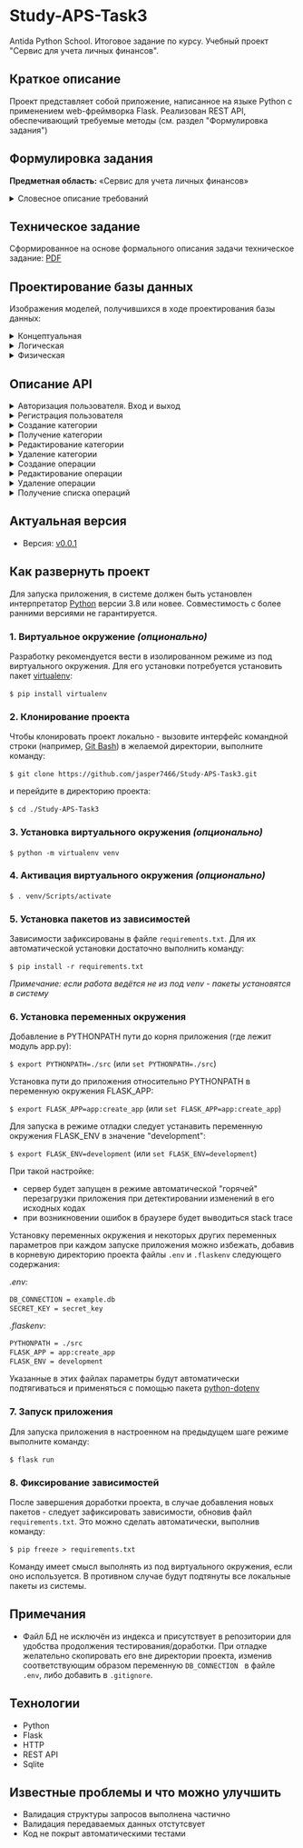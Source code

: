 # Study-APS-Task3
Antida Python School. Итоговое задание по курсу. Учебный проект "Сервис для учета личных финансов".

## Краткое описание

Проект представляет собой приложение, написанное на языке Python с применением web-фреймворка Flask.
Реализован REST API, обеспечивающий требуемые методы (см. раздел "Формулировка задания")

## Формулировка задания

**Предметная область:** «Сервис для учета личных финансов»

<details>
  <summary>Словесное описание требований</summary>
  
  1. Сайт представляет собой сервис для учета личных финансов. Пользователи сервиса фиксируют свои доходы и расходы, чтобы видеть отчеты по своим личным финансам.
  2. Для работы на сайте необходима регистрация, обязательные поля профиля — имя, фамилия, email, пароль. Для авторизации используется пара email и пароль.
  3. Зарегистрированный пользователь может:
  
- Добавлять операции доходов и расходов, а также редактировать и удалять добавленные операции
- Добавлять категории для операций, а также редактировать и удалять существующие категории
- Строить отчеты с разрезами по временному периоду и категории

  4. При добавлении операции пользователь передает следующие поля:
  
- Тип операции (доход/расход)
- Сумма
- Описание операции (не обязательно)
- Категория (не обязательно, у операции может быть 1 или 0 категорий)
- Дата и время (не обязательно, по умолчанию используется текущее время)

  5. При добавлении категории пользователь передает следующие поля:
  
- Название
- Родительская категория (не обязательно, если не указана, то создается категория верхнего уровня)

  6. Категории могут вкладываться друг в друга, образуя древовидную структуру. Например: категория «Еда» может содержать подкатегории «Продукты», «Рестораны», «Обеды».
  7. При построении отчета об операциях, пользователь может указать категорию и временной период, по которым строится отчет:

- Если указана категория, то учитываются операции из категории и всех ее подкатегорий, подкатегорий ее подкатегорий и так далее. Если категория не указано, то в отчет включаются все операции за период независимо от категории
- Варианты временных периодов: текущая неделя (с понедельника по воскресенье), предыдущая неделя, текущий месяц, предыдущий месяц, текущий квартал, предыдущий квартал, текущий год, предыдущий год, произвольный диапазон (указываются даты начала и конца диапазона), всё время

  8. Отчет об операциях содержит:
- Список операций, соответствующий указанным категории и временному периоду. Для каждой операции отдается дата, сумма, описание и категория (вместе со всеми родительскими категориями). Список отсортирован по дате и отдается с пагинацией
- Общую сумма для всех операций из списка
</details>

## Техническое задание
Сформированное на основе формального описания задачи техническое задание: [PDF](https://github.com/jasper7466/Study-APS-Task3/tree/develop/assets/Rev.1.1.pdf)

## Проектирование базы данных
Изображения моделей, получившихся в ходе проектирования базы данных:

<details>
  <summary>Концептуальная</summary>
  
  ![Концептуальная](https://github.com/jasper7466/Study-APS-Task3/blob/develop/assets/%D0%9A%D0%BE%D0%BD%D1%86%D0%B5%D0%BF%D1%82%D1%83%D0%B0%D0%BB%D1%8C%D0%BD%D0%B0%D1%8F%20%D0%BC%D0%BE%D0%B4%D0%B5%D0%BB%D1%8C.png)
</details>

<details>
  <summary>Логическая</summary>
  
  ![Логическая](https://github.com/jasper7466/Study-APS-Task3/blob/develop/assets/%D0%9B%D0%BE%D0%B3%D0%B8%D1%87%D0%B5%D1%81%D0%BA%D0%B0%D1%8F%20%D0%BC%D0%BE%D0%B4%D0%B5%D0%BB%D1%8C.png)
</details>

<details>
  <summary>Физическая</summary>
  
  ![Физическая](https://github.com/jasper7466/Study-APS-Task3/blob/develop/assets/%D0%A4%D0%B8%D0%B7%D0%B8%D1%86%D0%B5%D1%81%D0%BA%D0%B0%D1%8F%20%D0%BC%D0%BE%D0%B4%D0%B5%D0%BB%D1%8C.png)
</details>

## Описание API

<details>
  <summary>Авторизация пользователя. Вход и выход</summary>
  
  ```javascript
  POST /auth/login
  ```
  ```javascript
  Request:
  {
    "email": str,
    "password": str
  }
  ```
  ```javascript
  POST /auth/logout
  ```
</details>

<details>
  <summary>Регистрация пользователя</summary>
  
  ```javascript
  POST /register
  ```
  ```javascript
  Request:
  {
    "email": str,
    "password": str,
    "first_name": str,
    "last_name": str
  }
  Response:
  {
    "id": int,
    "email": str,
    "first_name": str,
    "last_name": str
  }
  ```
</details>

<details>
    <summary>Создание категории</summary>
  Метод доступен только авторизованным пользователям.
  
  ```javascript
  POST /category
  ```
  ```javascript
  Request:
  {
    "name": str,
    "parent_id": int?
  }
  Response:
  {
    "id": int,
    "name": str,
    "parent_id": int?
  }
  ```
</details>

<details>
  <summary>Получение категории</summary>
  Метод доступен только авторизованным пользователям. Поиск производится по уникальному (в рамках дерева данного пользователя) имени категории.
  
  ```javascript
  GET /category
  ```
  ```javascript
  Request:
  {
    "name": str,
  }
  Response:
  {
    "id": int,
    "name": str,
    "parent_id": int?
  }
  ```
</details>

<details>
  <summary>Редактирование категории</summary>
  Метод доступен только авторизованным пользователям. Пользователь может редактировать только созданные им категории.
  
  ```javascript
  PATCH /category/<id>
  ```
  ```javascript
  Request:
  {
    "name": str?,
    "parent_id": int?
  }
  Response:
  {
    "id": int,
    "name": str,
    "parent_id": int?
  }
  ```
</details>

<details>
  <summary>Удаление категории</summary>
  Метод доступен только авторизованным пользователям. Пользователь может удалять только созданные им категории.
  
  ```javascript
  DELETE /category/<id>
  ```
</details>

<details>
  <summary>Создание операции</summary>
  Доступно только авторизованным пользователям. Поле type указывает на тип операции - true для операции прихода, false для операци расхода.
  
  ```javascript
  POST /transactions
  ```
  
  ```javascript
  Request:
  {
    "type": bool,
    "amount": str,
    "description": str?,
    "category_id": int?,
    "date": int?
  }
  Responce:
  {
    "id": int,
    "type": bool,
    "amount": str,
    "description": str?,
    "category_id": int?,
    "date": int
  }
  ```
</details>

<details>
  <summary>Редактирование операции</summary>
  Доступно только авторизованным пользователям. Метод доступен только для операций, которые созданы пользователем,
выполняющим запрос. Редактирование происходит по id операции.
  
  ```javascript
  PATCH /transactions/<id>
  ```
  
  ```javascript
  Request:
  {
    "type": bool?,
    "amount": str?,
    "description": str?,
    "category_id": int?,
    "date": int?
  }
  Responce:
  {
    "id": int,
    "type": bool,
    "amount": str,
    "description": str?,
    "category_id": int?,
    "date": int
  }
  ```
</details>

<details>
  <summary>Удаление операции</summary>
  Удаляются лишь те операции, которые созданы авторизованным пользователем. Удаление происходит по id операции.
  
  ```javascript
  DELETE /transactions/<id>
  ```
</details>

<details>
  <summary>Получение списка операций</summary>
  Пользователь может получить только собственные операции. Список можно фильтровать с помощью query string параметров, все параметры необязательные.
  
  Список выводится с использованием пагинации. Параметры page_size и page отвечают за регулировку пагинации: page - отображает текущую страницу, page_size - регулирует количество операций на странице.
  
  Параметры from, to, period отвечают за фильтрацию по времени: from - дата в виде timestamp, отфильтровывает те записи, дата которых превышает заданную, to - дата в виде timestamp, отфильтровывает те записи, дата которых не превышает заданную, period - фильтрация по одному из предустановленных периодов. Если передан параметр period, from и to игнорируются.
  
  Список предустановленных периодов:
  
- week – текущая неделя с понедельника по воскресенье
- last_week – предыдущая неделя с понедельника по воскресенье
- month – текущий месяц
- last_month – предыдущий месяц
- quarter – текущий квартал
- last_quarter – предыдущий квартал
- year – текущий год
- last_year – предыдущий год
  
  ```javascript
  GET /transactions
  ```
  ```javascript
  Query string:
    category_id: int?
    from: int?
    to: int?
    period: str?
    page_size: int?
    page: int?
  Response:
  {
    "operations": [
      {
        "id": int,
        "date": int,
        "type": bool,
        "description": str?,
        "amount": str,
        "categories": [
          {
            "id": int,
            "name": str
          }
        ]
      }
    ],
    "total": str,
    "total_items": int,
    "total_pages": int,
    "page_size": int,
    "page": int,
    "next_page": str?,
    "prev_page": str?
  }
  ```
</details>

## Актуальная версия

 - Версия: [v0.0.1](https://github.com/jasper7466/Study-APS-Task3/tree/v0.0.1)


## Как развернуть проект

Для запуска приложения, в системе должен быть установлен интерпретатор [Python](https://www.python.org/downloads/) версии 3.8 или новее. Совместимость с более ранними версиями не гарантируется.

### 1. Виртуальное окружение *(опционально)*
Разработку рекомендуется вести в изолированном режиме из под виртуального окружения. Для его установки потребуется установить пакет [virtualenv](https://pypi.org/project/virtualenv/):

`$ pip install virtualenv`

### 2. Клонирование проекта
Чтобы клонировать проект локально - вызовите интерфейс командной строки (например, [Git Bash](https://gitforwindows.org)) в желаемой директории, выполните команду:

`$ git clone https://github.com/jasper7466/Study-APS-Task3.git`

и перейдите в директорию проекта:

`$ cd ./Study-APS-Task3`

### 3. Установка виртуального окружения *(опционально)*

`$ python -m virtualenv venv`

### 4. Активация виртуального окружения *(опционально)*

`$ . venv/Scripts/activate`

### 5. Установка пакетов из зависимостей
Зависимости зафиксированы в файле `requirements.txt`. Для их автоматической установки достаточно выполнить команду:

`$ pip install -r requirements.txt`

*Примечание: если работа ведётся не из под venv - пакеты установятся в систему*

### 6. Установка переменных окружения
Добавление в PYTHONPATH пути до корня приложения (где лежит модуль app.py):

`$ export PYTHONPATH=./src` (или `set PYTHONPATH=./src`)

Установка пути до приложения относительно PYTHONPATH в переменную окружения FLASK_APP:

`$ export FLASK_APP=app:create_app` (или `set FLASK_APP=app:create_app`)

Для запуска в режиме отладки следует устанавить переменную окружения FLASK_ENV в значение "development":

`$ export FLASK_ENV=development` (или `set FLASK_ENV=development`)

При такой настройке:
- сервер будет запущен в режиме автоматической "горячей" перезагрузки приложения при детектировании изменений в его исходных кодах
- при возникновении ошибок в браузере будет выводиться stack trace

Установку переменных окружения и некоторых других переменных параметров при каждом запуске приложения можно избежать, добавив в корневую директорию проекта файлы `.env` и `.flaskenv` следующего содержания:

*.env:*
```
DB_CONNECTION = example.db
SECRET_KEY = secret_key
```

*.flaskenv:*
```
PYTHONPATH = ./src
FLASK_APP = app:create_app
FLASK_ENV = development
```

Указанные в этих файлах параметры будут автоматически подтягиваться и применяться с помощью пакета [python-dotenv](https://pypi.org/project/python-dotenv/)

### 7. Запуск приложения
Для запуска приложения в настроенном на предыдущем шаге режиме выполните команду:

`$ flask run`

### 8. Фиксирование зависимостей
После завершения доработки проекта, в случае добавления новых пакетов - следует зафиксировать зависимости, обновив файл `requirements.txt`. Это можно сделать автоматически, выполнив команду:

`$ pip freeze > requirements.txt`

Команду имеет смысл выполнять из под виртуального окружения, если оно используется. В противном случае будут подтянуты все локальные пакеты из системы.

## Примечания

- Файл БД не исключён из индекса и присутствует в репозитории для удобства продолжения тестирования/доработки. При отладке желательно скопировать его вне директории проекта, изменив соответствующим образом переменную `DB_CONNECTION ` в файле `.env`, либо добавить в `.gitignore`.

## Технологии

 - Python
 - Flask
 - HTTP
 - REST API
 - Sqlite

## Известные проблемы и что можно улучшить

- Валидация структуры запросов выполнена частично
- Валидация передаваемых данных отстутсвует
- Код не покрыт автоматическими тестами

